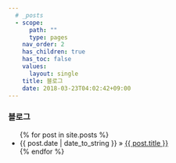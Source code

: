 ```yaml
---
  # _posts
  - scope:
      path: ""
      type: pages
	nav_order: 2
	has_children: true
	has_toc: false
    values:
      layout: single
	title: 블로그
	date: 2018-03-23T04:02:42+09:00
---
```


### 블로그

<ul class="posts">
   {% for post in site.posts %}
      <li><span>{{ post.date | date_to_string }}</span> &raquo; <a href="{{ post.url }}">{{ post.title }}</a></li>
   {% endfor %}
</ul>